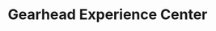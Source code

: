 ---
title: "Gearhead Experience Center"
url: /bentonville/gearhead-experience-center/
shop: bicycle
---